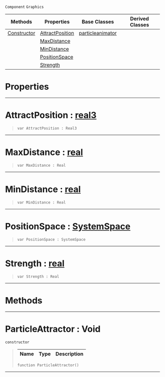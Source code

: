  `Component` `Graphics`



|Methods|Properties|Base Classes|Derived Classes|
|---|---|---|---|
|[ Constructor](particleattractor.md#particleattractor-void)|[ AttractPosition](particleattractor.md#attractposition-zilch-eng)|[particleanimator](particleanimator.md)| |
| |[ MaxDistance](particleattractor.md#maxdistance-zilch-engine)| | |
| |[ MinDistance](particleattractor.md#mindistance-zilch-engine)| | |
| |[ PositionSpace](particleattractor.md#positionspace-zilch-engin)| | |
| |[ Strength](particleattractor.md#strength-zilch-engine-doc)| | |


 #  Properties


---  
 #  AttractPosition : [real3](../nada_base_types/real3.md)

> 
> ```TS:Nada
> var AttractPosition : Real3


---  
 #  MaxDistance : [real](../nada_base_types/real.md)

> 
> ```TS:Nada
> var MaxDistance : Real


---  
 #  MinDistance : [real](../nada_base_types/real.md)

> 
> ```TS:Nada
> var MinDistance : Real


---  
 #  PositionSpace : [SystemSpace](../enum_reference.md#systemspace)

> 
> ```TS:Nada
> var PositionSpace : SystemSpace


---  
 #  Strength : [real](../nada_base_types/real.md)

> 
> ```TS:Nada
> var Strength : Real


---  
 #  Methods


---  
 #  ParticleAttractor : Void

 `constructor`

> 
> |Name|Type|Description|
> |---|---|---|
> ```TS:Nada
> function ParticleAttractor()
> ``` 


---  
 

 